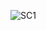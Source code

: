 <!-- # [<img src="https://lh3.googleusercontent.com/a-/AOh14Gilqms4ucFuPLLOrS93UYMNXtYGtDXxeDPqrHDNFA=s96-c-rg-br100" width="40" height="40">](https://github.com/sarveshspatil111) Hi, I’m Sarvesh Patil -->

<!-- <h1>Hello, I'm Sarvesh Patil</h1> -->
<!-- 
<a href='https://www.linkedin.com/in/sarveshspatil/' target='_blank' rel='noopener' rel='noreferrer'>
    <img src='https://img.shields.io/static/v1?label=&message=sarveshspatil&color=gray&style=plastic-square&logo=linkedin' />
  </a>
<a href='https://leetcode.com/sarveshsp/' target='_blank' rel='noopener' rel='noreferrer'>
    <img src='https://img.shields.io/static/v1?label=&message=sarveshsp&color=gray&style=plastic-square&logo=leetcode' />
  </a>
<a href='https://www.youtube.com/channel/UCMQBfRsIP5RPRcD_j9hHmYw' target='_blank' rel='noopener' rel='noreferrer'>
    <img src='https://img.shields.io/static/v1?label=&message=SarveshPatil&color=gray&style=plastic-square&logo=youtube' />
  </a>
<a href='https://www.datacamp.com/profile/sarveshsp' target='_blank' rel='noopener' rel='noreferrer'>
    <img src='https://img.shields.io/static/v1?label=&message=sarveshsp&color=gray&style=plastic-square&logo=datacamp' />
  </a>
<a href='https://twitter.com/sarveshspatil' target='_blank' rel='noopener' rel='noreferrer'>
    <img src='https://img.shields.io/static/v1?label=&message=sarveshspatil&color=gray&style=plastic-square&logo=twitter' />
  </a>
<a href='https://img.shields.io/static/v1?label=&message=sarveshspatil111@gmail.com&color=gray&style=plastic-square&logo=gmail' target='_blank' rel='noopener' rel='noreferrer'>
    <img src='https://img.shields.io/static/v1?label=&message=sarveshspatil111@gmail.com&color=gray&style=plastic-square&logo=gmail' />
  </a>
<a href='https://drive.google.com/drive/folders/1gOKUeLIjSiV0V--Js7G2vZEIWCN2hYWa?usp=sharing' target='_blank' rel='noopener' rel='noreferrer'>
    <img src='https://img.shields.io/static/v1?label=&message=Resume&color=gray&style=plastic-square&logo=files' />
  </a> -->


<!--
```csharp
sarvesh@arch:~$ fetchinfo
```
```csharp
    _______     sarvesh@void
 _ \______ -    ------------------
| \  ___  \ |   OS: Void Linux x86_64
| | /   \ | |   Packages: 662 (xbps-query)
| | \___/ | |   Shell: bash 5.1.8
| \______ \_|   WM: dwm
 -_______\      Terminal: st
                Memory: 282MiB / 7726MiB
```
-->
<!-- ```csharp
      /\         sarvesh@arch
     /  \        ----------------
    /\   \       OS: Arch Linux
   /  __  \      Packages: 488
  /  (  )  \     Terminal: st
 / __|  |__\\    Shell: zsh
/.`        `.\   WM: dwm
``` -->

<!-- <img align="left" src="https://raw.githubusercontent.com/sarveshspatil111/sarveshspatil111/main/assets/gentoo.png" width="190" />
```csharp
sarveshspatil111@github
-------------------------
OS: Gentoo/Linux x86_64 x86_64
Shell: fish 3.3.1
WM: dwm
Terminal: st
Languages: Bash, Python, JavaScript
Frameworks: Django, React
Learning: Node.js, Express, Frappe
Tools: Git, Tmux, Docker
``` -->

<!-- ![](https://github-readme-streak-stats.herokuapp.com?user=sarveshspatil111&theme=tokyonight&hide_border=true) -->


![SC1](https://raw.githubusercontent.com/sarveshspatil111/dotfiles/main/SC1.png)
